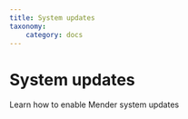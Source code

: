 ```yaml
---
title: System updates
taxonomy:
    category: docs
---
```


# System updates

Learn how to enable Mender system updates
